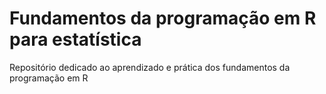 # Fundamentos da programação em R para estatística
Repositório dedicado ao aprendizado e prática dos fundamentos da programação em R
